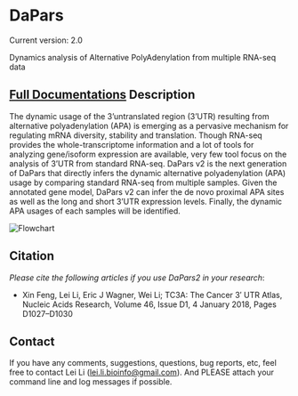 # DaPars
Current version: 2.0

Dynamics analysis of Alternative PolyAdenylation from multiple RNA-seq data

[**Full Documentations**](https://hpc.oit.uci.edu/~leil22/DaPars2_Documentation/DaPars2.html)
Description
-----
The dynamic usage of the 3’untranslated region (3’UTR) resulting from alternative polyadenylation (APA) is emerging as a pervasive mechanism for regulating mRNA diversity, stability and translation. Though RNA-seq provides the whole-transcriptome information and a lot of tools for analyzing gene/isoform expression are available, very few tool focus on the analysis of 3’UTR from standard RNA-seq. DaPars v2 is the next generation of DaPars that directly infers the dynamic alternative polyadenylation (APA) usage by comparing standard RNA-seq from multiple samples. Given the annotated gene model, DaPars v2 can infer the de novo proximal APA sites as well as the long and short 3’UTR expression levels. Finally, the dynamic APA usages of each samples will be identified.

![Flowchart](https://farm8.staticflickr.com/7814/46170216185_6e5eb332fb.jpg)


Citation
-----
*Please cite the following articles if you use DaPars2 in your research*:
* Xin Feng, Lei Li, Eric J Wagner, Wei Li; TC3A: The Cancer 3′ UTR Atlas, Nucleic Acids Research, Volume 46, Issue D1, 4 January 2018, Pages D1027–D1030


Contact
-----
If you have any comments, suggestions, questions, bug reports, etc, feel free to contact Lei Li (lei.li.bioinfo@gmail.com). And PLEASE attach your command line and log messages if possible.


